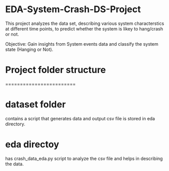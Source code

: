 # EDA-System-Crash-DS-Project

This project analyzes the data set, describing various system characterstics at different time points, to predict whether the system is likey to hang/crash or not.

Objective: Gain insights from System events data and classify the system state (Hanging or Not).


# Project folder structure
========================

dataset folder 
==============
contains a script that generates data and output csv file is stored in eda directory.

eda directoy
============
has crash_data_eda.py script to analyze the csv file and helps in describing the data.
